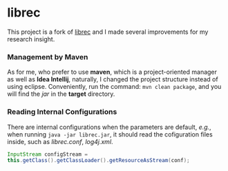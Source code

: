 # librec
This project is a fork of [librec](https://github.com/guoguibing/librec/) and I made several improvements for my research insight.
### Management by Maven
As for me, who prefer to use __maven__, which is a project-oriented manager as well as __Idea Intellij__, naturally, I changed the project structure instead of using eclipse. Conveniently, run the command: ```mvn clean package```, and you will find the *jar* in the __target__ directory.

### Reading Internal Configurations
There are internal configurations when the parameters are default, *e.g.*, when running ```java -jar librec.jar```, it should read the cofiguration files inside, such as *librec.conf*, *log4j.xml*.
```java
InputStream configStream =
this.getClass().getClassLoader().getResourceAsStream(conf);
```

